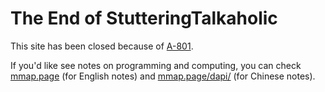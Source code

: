 # The End of StutteringTalkaholic

This site has been closed because of [A-801].

[A-801]: http://evangelion.wikia.com/wiki/List_of_military_terms_in_Evangelion#A-801_Order

If you'd like see notes on programming and computing, you can check [mmap.page] (for English notes) and [mmap.page/dapi/] (for Chinese notes).

[mmap.page]: https://mmap.page
[mmap.page/dapi/]: https://mmap.page/dapi/
